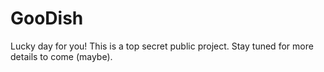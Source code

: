 # GooDish

Lucky day for you! This is a top secret public project.
Stay tuned for more details to come (maybe).
